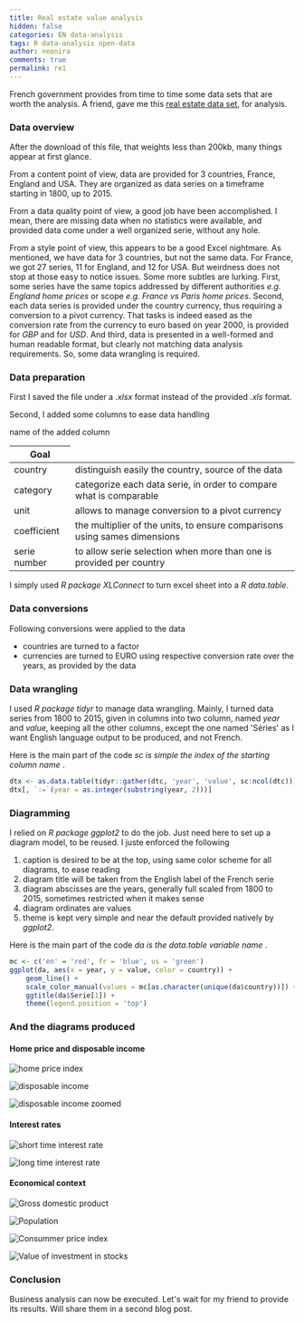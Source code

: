 ```yaml
---
title: Real estate value analysis
hidden: false
categories: EN data-analysis
tags: R data-analysis open-data
author: neonira
comments: true
permalink: re1
---
```


French government provides from time to time some data sets that are worth the analysis. A friend, gave me this [real estate data set](https://www.data.gouv.fr/fr/datasets/valeurs-immobilieres-economiques-et-financieres-de-1800-a-2015/#_), for analysis. 


### Data overview 

After the download of this file, that weights less than 200kb, many things appear at first glance. 

From a content point of view, data are provided for 3 countries, France, England and USA. They are organized as data series on a timeframe starting in 1800, up to 2015. 

From a data quality point of view, a good job have been accomplished. I mean, there are missing data when no statistics were available, and provided data come under a well organized serie, without any hole.  

From a style point of view, this appears to be a good Excel nightmare. As mentioned, we have data for 3 countries, but not the same data. For France, we got 27 series, 11 for England, and 12 for USA. But weirdness does not stop at those easy to notice issues. Some more subtles are lurking. First, some series have the same topics addressed by different authorities <cite class='comment'>e.g. England home prices</cite> or scope <cite class='comment'>e.g. France vs Paris home prices</cite>. Second, each data series is provided under the country currency, thus requiring a conversion to a pivot currency. That tasks is indeed eased as the conversion rate from the currency to euro based on year 2000, is provided for <cite class='kw'>GBP</cite> and for <cite class='kw'>USD</cite>. And third, data is presented in a well-formed and human readable format, but clearly not matching data analysis requirements. So, some data wrangling is required. 

### Data preparation

First I saved the file under a <cite class='kw'>.xlsx</cite> format instead of the provided <cite class='kw'>.xls</cite> format. 

Second, I added some columns to ease data handling

<table>
   <thead>
      <tr>name of the added column </th><th >Goal</th></tr>
   </thead>
<tbody>
      <tr><td>country</td><td>distinguish easily the country, source of the data</td></tr>
      <tr><td>category</td><td>categorize each data serie, in order to compare what is comparable</td></tr>
      <tr><td>unit</td><td>allows to manage conversion to a pivot currency</td></tr>
      <tr><td>coefficient</td><td>the multiplier of the units, to ensure comparisons using sames dimensions</td></tr>
      <tr><td>serie number</td><td>to allow serie selection when more than one is provided per country</td></tr>
</tbody>
</table>


I simply used <cite class='kw'>R package XLConnect</cite> to turn excel sheet into a  <cite class='kw'>R data.table</cite>.

### Data conversions

Following conversions were applied to the data

* countries are turned to a factor
* currencies are turned to EURO using respective conversion rate over the years, as provided by the data

### Data wrangling 

I used <cite class='kw'>R package tidyr</cite> to manage data wrangling. Mainly, I turned data series from 1800 to 2015, given in columns into two column, named <cite class='kw'>year</cite> and <cite class='kw'>value</cite>, keeping all the other columns, except the one named 'Séries' as I want English language output to be produced, and not French. 

Here is the main part of the code <cite class='comment'>sc is simple the index of the starting column name </cite>.

```r
dtx <- as.data.table(tidyr::gather(dtc, 'year', 'value', sc:ncol(dtc)))
dtx[, `:=`(year = as.integer(substring(year, 2)))]
```


### Diagramming

I relied on <cite class='kw'>R package ggplot2</cite> to do the job. Just need here to set up a diagram model, to be reused. 
I juste enforced the following

1. caption is desired to be at the top, using same color scheme for all diagrams, to ease reading
1. diagram title will be taken from the English label of the French serie
1. diagram abscisses are the years, generally full scaled from 1800 to 2015, sometimes restricted when it makes sense
1. diagram ordinates are values
1. theme is kept very simple and near the default provided natively by <cite class='kw'>ggplot2</cite>.

Here is the main part of the code <cite class='comment'>da is the data.table variable name </cite>.

```r
mc <- c('en' = 'red', fr = 'blue', us = 'green')
ggplot(da, aes(x = year, y = value, color = country)) + 
    geom_line() + 
    scale_color_manual(values = mc[as.character(unique(da$country))]) +
    ggtitle(da$Serie[1]) + 
    theme(legend.position = 'top')
```

### And the diagrams produced 

#### Home price and disposable income

![home price index](/images/realestate/ipl.png)

![disposable income](/images/realestate/rdm.png)

![disposable income zoomed](/images/realestate/rdm_z.png)

#### Interest rates

![short time interest rate](/images/realestate/tict.png)

![long time interest rate](/images/realestate/tilt.png)

#### Economical context 

![Gross domestic product](/images/realestate/pib.png)

![Population](/images/realestate/tilt.png)

![Consummer price index](/images/realestate/ipc.png)

![Value of investment in stocks](/images/realestate/via.png)

### Conclusion  

Business analysis can now be executed. Let's wait for my friend to provide its results. 
Will share them in a second blog post. 

